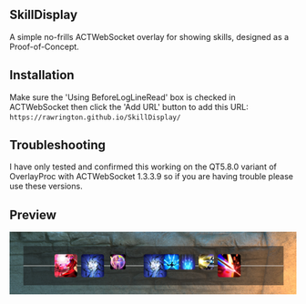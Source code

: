 ## SkillDisplay
A simple no-frills ACTWebSocket overlay for showing skills, designed as a Proof-of-Concept.

## Installation
Make sure the 'Using BeforeLogLineRead' box is checked in ACTWebSocket then click the 'Add URL' button to add this URL:
`https://rawrington.github.io/SkillDisplay/`

## Troubleshooting
I have only tested and confirmed this working on the QT5.8.0 variant of OverlayProc with ACTWebSocket 1.3.3.9 so if you are having trouble please use these versions.

## Preview
![preview.png](./images/preview.png)